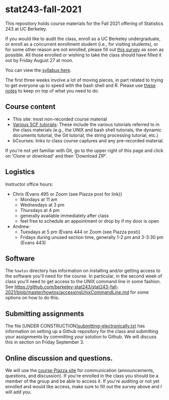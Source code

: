 # stat243-fall-2021
This repository holds course materials for the Fall 2021 offering of Statistics 243 at UC Berkeley.

If you would like to audit the class, enroll as a UC Berkeley undergraduate, or enroll as a concurrent enrollment student (i.e., for visiting students), or for some other reason are not enrolled, please fill out [this survey](https://forms.gle/8mDrVJ6XufaTMCPm9) as soon as possible. All those enrolled or wishing to take the class should have filled it out by Friday August 27 at noon.

You can view the [syllabus here](https://github.com/berkeley-stat243/stat243-fall-2021/blob/master/syllabus.pdf).

The first three weeks involve a lot of moving pieces, in part related to trying to get everyone up to speed with the bash shell and R. Please use [these notes](first_three_weeks.md) to keep on top of what you need to do.

## Course content

 - This site: most non-recorded course material
 - [Various SCF tutorials](http://statistics.berkeley.edu/computing/training/tutorials): These include the various tutorials referred to in the class materials (e.g., the UNIX and bash shell tutorials, the dynamic documents tutorial, the Git tutorial, the string processing tutorial, etc.)
 - bCourses: links to class course captures and any pre-recorded material.

If you're not yet familiar with Git, go to the upper right of this page and click on 'Clone or download' and then 'Download ZIP'.

## Logistics

Instructor office hours:

  - Chris (Evans 495 or Zoom (see Piazza post for link))
     - Mondays at 11 am
     - Wednesdays at 3 pm
     - Thursdays at 4 pm
     - generally available immediately after class
     - feel free to schedule an appointment or drop by if my door is open
   - Andrew:
     - Tuesdays at 5 pm (Evans 444 or Zoom (see Piazza post))
     - Fridays during unused section time, generally 1-2 pm and 3-3:30 pm (Evans 443)

## Software

The `howtos` directory has information on installing and/or getting access to the software you'll need for the course. In particular, in the second week of class you'll need to get access to the UNIX command line in some fashion. See https://github.com/berkeley-stat243/stat243-fall-2021/blob/master/howtos/accessingUnixCommandLine.md for some options on how to do this. 

## Submitting assignments

The file [UNDER CONSTRUCTION][submitting-electronically.txt](./howtos/submitting-electronically.txt) has information on setting up a Github repository for the class and submitting your assignments by committing your solution to Github. We will discuss this in section on Friday September 3.

## Online discussion and questions.

We will use the [course Piazza site](https://piazza.com/berkeley/fall2021/stat243/home) for communication (announcements, questions, and discussion). If you're enrolled in the class you should be a member of the group and be able to access it. If you're auditing or not yet enrolled and would like access, make sure to fill out the survey above and I will add you. 

